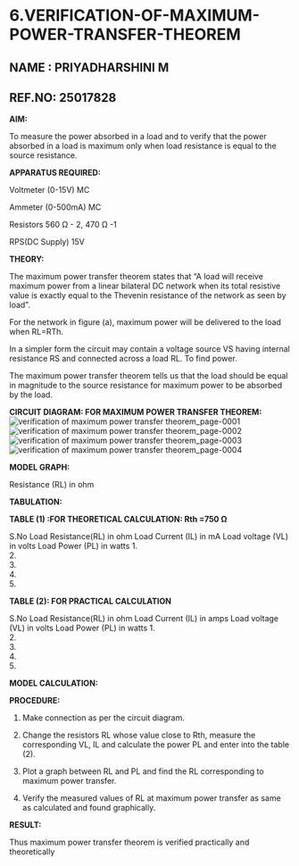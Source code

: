 # 6.VERIFICATION-OF-MAXIMUM-POWER-TRANSFER-THEOREM
## NAME : PRIYADHARSHINI M
## REF.NO: 25017828

**AIM:**

To measure the power absorbed in a load and to verify that the power absorbed in a load is maximum only when load resistance is equal to the source resistance.

**APPARATUS REQUIRED:**

Voltmeter (0-15V) MC

Ammeter (0-500mA) MC

Resistors 560 Ω - 2, 470 Ω -1

RPS(DC Supply)  15V	

**THEORY:**

The maximum power transfer theorem states that “A load will receive maximum power from a linear bilateral DC network when its total resistive value is exactly equal to the Thevenin resistance of the network as seen by load”.

For the network in figure (a), maximum power will be delivered to the load when RL=RTh.

In a simpler form the circuit may contain a voltage source VS having internal resistance RS and connected across a load RL. To find power.
 
The maximum power transfer theorem tells us that the load should be equal in magnitude to the source resistance for maximum power to be absorbed by the load.

**CIRCUIT DIAGRAM: FOR MAXIMUM POWER TRANSFER THEOREM:**
![verification of maximum power transfer theorem_page-0001](https://github.com/user-attachments/assets/8b70cd0a-c22e-4bae-a714-0db48f0b8917)
![verification of maximum power transfer theorem_page-0002](https://github.com/user-attachments/assets/914bd74b-f6fe-4391-a9f9-06ea5b820292)
![verification of maximum power transfer theorem_page-0003](https://github.com/user-attachments/assets/9d5f7564-1a83-491d-b31b-7b335a81d7c4)
![verification of maximum power transfer theorem_page-0004](https://github.com/user-attachments/assets/c6a0d71a-dfef-412e-b4c6-b1a4f761b34e)


**MODEL GRAPH:**

Resistance (RL) in ohm

**TABULATION:**
 
**TABLE (1) :FOR THEORETICAL CALCULATION: Rth =750 Ω**

S.No	Load
Resistance(RL) in ohm	Load
Current (IL) in mA	Load
voltage (VL) in volts	Load Power (PL) in watts
1.				
2.				
3.				
4.				
5.				


**TABLE (2): FOR PRACTICAL CALCULATION**

S.No	Load
Resistance(RL) in ohm	Load
Current (IL) in amps	Load
voltage (VL) in volts	Load Power (PL) in watts
1.				
2.				
3.				
4.				
5.				


**MODEL CALCULATION:**

**PROCEDURE:**

1.	Make connection as per the circuit diagram.

2.	Change the resistors RL whose value close to Rth, measure the corresponding VL, IL and calculate the power PL and enter into the table (2).

3.	Plot a graph between RL and PL and find the RL corresponding to maximum power transfer.

4.	Verify the measured values of RL at maximum power transfer as same as calculated and found graphically.

**RESULT:**

Thus maximum power transfer theorem is verified practically and theoretically



